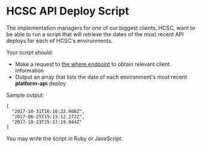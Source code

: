 # HCSC API Deploy Script

The implementation managers for one of our biggest clients, HCSC, want to be able to run a script that will retrieve the dates of the most recent API deploys for each of HCSC's environments.

Your script should:
- Make a request to [the where endpoint](http://app-ops.aws.mdx.med/where?client=hcsc) to obtain relevant client information
- Output an array that lists the date of each environment's most recent **platform-api** deploy

Sample output:
```
[
  "2017-10-31T16:10:22.600Z",
  "2017-06-25T19:13:12.272Z",
  "2017-10-23T15:17:19.044Z"
]
```

You may write the script in Ruby or JavaScript.
